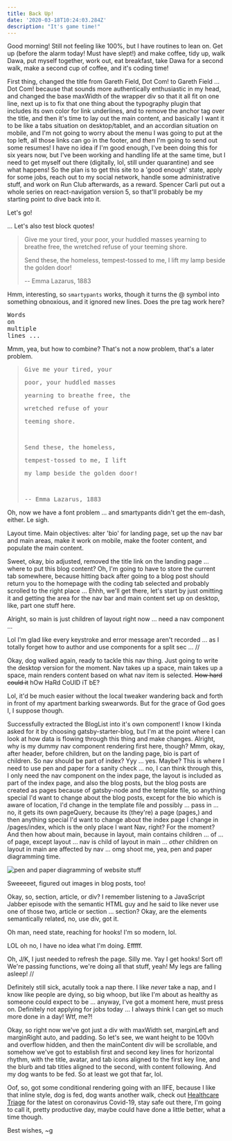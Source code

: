 ```yaml
---
title: Back Up!
date: '2020-03-18T10:24:03.284Z'
description: "It's game time!"
---
```


Good morning! Still not feeling like 100%, but I have routines to lean on. Get up (before the alarm today! Must have slept!) and make coffee, tidy up, walk Dawa, put myself together, work out, eat breakfast, take Dawa for a second walk, make a second cup of coffee, and it's coding time!

First thing, changed the title from Gareth Field, Dot Com! to Gareth Field ... Dot Com! because that sounds more authentically enthusiastic in my head, and changed the base maxWidth of the wrapper div so that it all fit on one line, next up is to fix that one thing about the typography plugin that includes its own color for link underlines, and to remove the anchor tag over the title, and then it's time to lay out the main content, and basically I want it to be like a tabs situation on desktop/tablet, and an accordian situation on mobile, and I'm not going to worry about the menu I was going to put at the top left, all those links can go in the footer, and _then_ I'm going to send out some resumes! I have no idea if I'm good enough, I've been doing this for six years now, but I've been working and handling life at the same time, but I need to get myself out there (digitally, lol, still under quarantine) and see what happens! So the plan is to get this site to a 'good enough' state, apply for some jobs, reach out to my social network, handle some administrative stuff, and work on Run Club afterwards, as a reward. Spencer Carli put out a whole series on react-navigation version 5, so that'll probably be my starting point to dive back into it.

Let's go!

... Let's also test block quotes!

> Give me your tired, your
> poor, your huddled masses
> yearning to breathe free, the
> wretched refuse of your
> teeming shore.
>
> Send these, the homeless,
> tempest-tossed to me, I lift
> my lamp beside the golden door!
>
> -- Emma Lazarus, 1883

Hmm, interesting, so `smartypants` works, though it turns the @ symbol into something obnoxious, and it ignored new lines. Does the pre tag work here?

<pre>
Words
on
multiple
lines ...
</pre>

Mmm, yea, but how to combine? That's not a now problem, that's a later problem.

> <pre>Give me your tired, your</pre>
> <pre>poor, your huddled masses</pre>
> <pre>yearning to breathe free, the</pre>
> <pre>wretched refuse of your</pre>
> <pre>teeming shore.</pre>
> <pre> </pre>
> <pre>Send these, the homeless,</pre>
> <pre>tempest-tossed to me, I lift</pre>
> <pre>my lamp beside the golden door!</pre>
> <pre> </pre>
> <pre>-- Emma Lazarus, 1883</pre>

Oh, now we have a font problem ... and smartypants didn't get the em-dash, either. Le sigh.

Layout time. Main objectives: alter 'bio' for landing page, set up the nav bar and main areas, make it work on mobile, make the footer content, and populate the main content.

Sweet, okay, bio adjusted, removed the title link on the landing page ... where to put this blog content? Oh, I'm going to have to store the current tab somewhere, because hitting back after going to a blog post should return you to the homepage with the coding tab selected and probably scrolled to the right place ... Ehhh, we'll get there, let's start by just omitting it and getting the area for the nav bar and main content set up on desktop, like, part one stuff here.

Alright, so main is just children of layout right now ... need a nav component ...

Lol I'm glad like every keystroke and error message aren't recorded ... as I totally forget how to author and use components for a split sec ... //

Okay, dog walked again, ready to tackle this nav thing. Just going to write the desktop version for the moment. Nav takes up a space, main takes up a space, main renders content based on what nav item is selected. ~~How hard could it~~ hOw HaRd CoUlD iT bE?

Lol, it'd be much easier without the local tweaker wandering back and forth in front of my apartment barking swearwords. But for the grace of God goes I, I suppose though.

Successfully extracted the BlogList into it's own component! I know I kinda asked for it by choosing gatsby-starter-blog, but I'm at the point where I can look at how data is flowing through this thing and make changes. Alright, why is my dummy nav component rendering first here, though? Mmm, okay, after header, before children, but on the landing page, bio is part of children. So nav should be part of index? Yyy ... yes. Maybe? This is where I need to use pen and paper for a sanity check ... no, I can think through this, I only need the nav component on the index page, the layout is included as part of the index page, and also the blog posts, but the blog posts are created as pages because of gatsby-node and the template file, so anything special I'd want to change about the blog posts, except for the bio which is aware of location, I'd change in the template file and possibly ... pass in ... no, it gets its own pageQuery, because its (they're) a page (pages,) and then anything special I'd want to change about the index page I change in /pages/index, which is the only place I want Nav, right? For the moment? And then how about main, because in layout, main contains children ... of ... of page, except layout ... nav is child of layout in main ... _other_ children on layout in main are affected by nav ... omg shoot me, yea, pen and paper diagramming time.

![pen and paper diagramming of website stuff](/pen-and-paper.jpg)

Sweeeeet, figured out images in blog posts, too!

Okay, so, section, article, or div? I remember listening to a JavaScript Jabber episode with the semantic HTML guy and he said to like never use one of those two, article or section ... section? Okay, are the elements semantically related, no, use div, got it.

Oh man, need state, reaching for hooks! I'm so modern, lol.

LOL oh no, I have no idea what I'm doing. Efffff.

Oh, J/K, I just needed to refresh the page. Silly me. Yay I get hooks! Sort of! We're passing functions, we're doing all that stuff, yeah! My legs are falling asleep! //

Definitely still sick, acutally took a nap there. I like _never_ take a nap, and I know like people are dying, so big whoop, but like I'm about as healthy as someone could expect to be ... anyway, I've got a moment here, must press on. Definitely not applying for jobs today ... I always think I can get so much more done in a day! Wtf, me?!

Okay, so right now we've got just a div with maxWidth set, marginLeft and marginRight auto, and padding. So let's see, we want height to be 100vh and overflow hidden, and then the mainContent div will be scrollable, and somehow we've got to establish first and second key lines for horizontal rhythm, with the title, avatar, and tab icons aligned to the first key line, and the blurb and tab titles aligned to the second, with content following. And my dog wants to be fed. So at least we got that far, lol.

Oof, so, got some conditional rendering going with an IIFE, because I like that inline style, dog is fed, dog wants another walk, check out [Healthcare Triage](youtube.com/healthcaretriage) for the latest on coronavirus Covid-19, stay safe out there, I'm going to call it, pretty productive day, maybe could have done a little better, what a time though.

Best wishes, ~g
